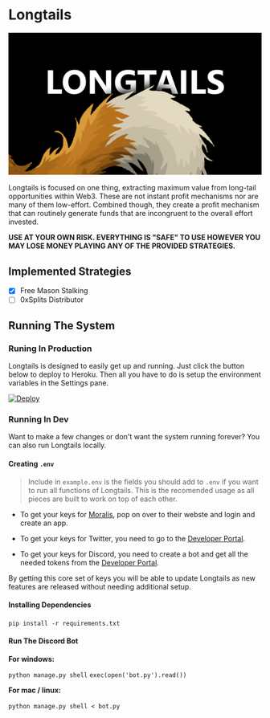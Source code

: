 # Longtails

![Longtails](/static/images/longtails.png)

Longtails is focused on one thing, extracting maximum value from long-tail opportunities within Web3. These are not instant profit mechanisms nor are many of them low-effort. Combined though, they create a profit mechanism that can routinely generate funds that are incongruent to the overall effort invested.

**USE AT YOUR OWN RISK. EVERYTHING IS "SAFE" TO USE HOWEVER YOU MAY LOSE MONEY PLAYING ANY OF THE PROVIDED STRATEGIES.**

## Implemented Strategies
  
- [x] Free Mason Stalking
- [ ] 0xSplits Distributor

## Running The System



### Runing In Production

Longtails is designed to easily get up and running. Just click the button below to deploy to Heroku. Then all you have to do is setup the environment variables in the Settings pane.

[![Deploy](https://www.herokucdn.com/deploy/button.svg)](https://heroku.com/deploy?template=https://github.com/nftchance/longtails&env[FREEMASONS_HOURS_PER_SYNC]=DEFAULT_VALUE&env[DISCORD_APPLICATION_ID]=DEFAULT_VALUE&env[DISCORD_TOKEN]=DEFAULT_VALUE&env[DISCORD_CHANNEL_NAME]=DEFAULT_VALUE&env[DISCORD_GUILD_NAME]=DEFAULT_VALUE&env[DISCORD_GUILD_ID]=DEFAULT_VALUE&env[TWITTER_SECRET_ACCESS_TOKEN]=DEFAULT_VALUE&env[TWITTER_ACCESS_TOKEN]=DEFAULT_VALUE&env[TWITTER_BEARER_TOKEN]=DEFAULT_VALUE&env[TWITTER_CONSUMER_API_SECRET_KEY]=DEFAULT_VALUE&env[TWITTER_CONSUMER_API_KEY]=DEFAULT_VALUE&env[MORALIS_API_KEY]=DEFAULT_VALUE)

### Running In Dev

Want to make a few changes or don't want the system running forever? You can also run Longtails locally.

#### Creating `.env`

> Include in `example.env` is the fields you should add to `.env` if you want to run all functions of Longtails. This is the recomended usage as all pieces are built to work on top of each other.

* To get your keys for [Moralis](https://moralis.io/), pop on over to their webste and login and create an app. 

* To get your keys for Twitter, you need to go to the [Developer Portal](https://developer.twitter.com/en).

* To get your keys for Discord, you need to create a bot and get all the needed tokens from the [Developer Portal](https://discord.com/developers/docs/intro).

By getting this core set of keys you will be able to update Longtails as new features are released without needing additional setup.

#### Installing Dependencies

`pip install -r requirements.txt`

#### Run The Discord Bot

**For windows:**

`python manage.py shell`
`exec(open('bot.py').read())`

**For mac / linux:**

`python manage.py shell < bot.py`